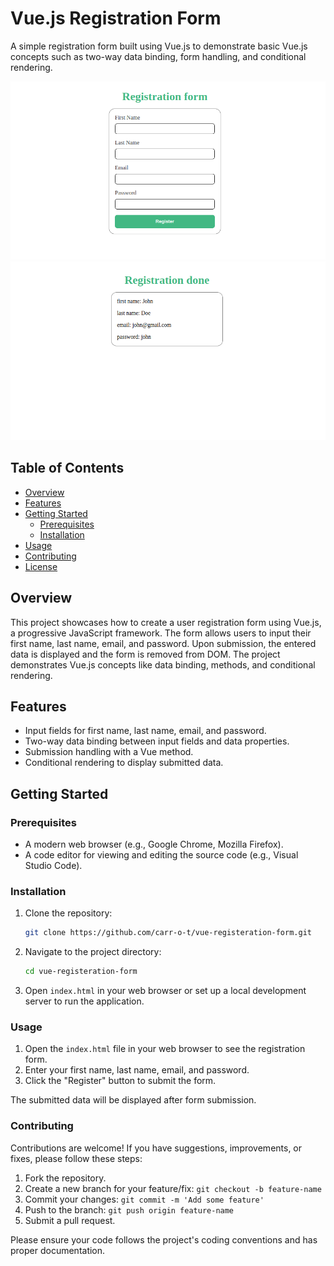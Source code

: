# Vue.js Registration Form

A simple registration form built using Vue.js to demonstrate basic Vue.js concepts such as two-way data binding, form handling, and conditional rendering.

![screenshot-form](/assets/image.png)
![Screenshot-resgistration-done](/assets/image-1.png)

## Table of Contents

- [Overview](#overview)
- [Features](#features)
- [Getting Started](#getting-started)
  - [Prerequisites](#prerequisites)
  - [Installation](#installation)
- [Usage](#usage)
- [Contributing](#contributing)
- [License](#license)

## Overview

This project showcases how to create a user registration form using Vue.js, a progressive JavaScript framework. The form allows users to input their first name, last name, email, and password. Upon submission, the entered data is displayed and the form is removed from DOM. The project demonstrates Vue.js concepts like data binding, methods, and conditional rendering.

## Features

- Input fields for first name, last name, email, and password.
- Two-way data binding between input fields and data properties.
- Submission handling with a Vue method.
- Conditional rendering to display submitted data.

## Getting Started

### Prerequisites

- A modern web browser (e.g., Google Chrome, Mozilla Firefox).
- A code editor for viewing and editing the source code (e.g., Visual Studio Code).

### Installation

1. Clone the repository:

   ```bash
   git clone https://github.com/carr-o-t/vue-registeration-form.git
   ```

2. Navigate to the project directory:

   ```bash
   cd vue-registeration-form
   ```

3. Open `index.html` in your web browser or set up a local development server to run the application.

### Usage

1. Open the `index.html` file in your web browser to see the registration form.
2. Enter your first name, last name, email, and password.
3. Click the "Register" button to submit the form.

The submitted data will be displayed after form submission.

### Contributing

Contributions are welcome! If you have suggestions, improvements, or fixes, please follow these steps:

1. Fork the repository.
2. Create a new branch for your feature/fix: `git checkout -b feature-name`
3. Commit your changes: `git commit -m 'Add some feature'`
4. Push to the branch: `git push origin feature-name`
5. Submit a pull request.

Please ensure your code follows the project's coding conventions and has proper documentation.
